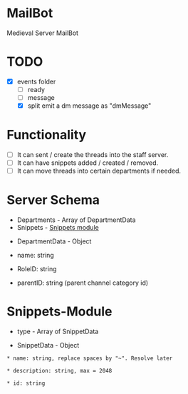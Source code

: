 # MailBot

Medieval Server MailBot

# TODO

  * [X] events folder 
    * [ ] ready
    * [ ] message
     * [X] split emit a dm message as "dmMessage"

# Functionality 
* [ ] It can sent / create the threads into the staff server.
* [ ] It can have snippets added / created / removed.
* [ ] It can move threads into certain departments if needed.

# Server Schema 

 * Departments - Array of DepartmentData
 * Snippets - [Snippets module](#Snippets-Module)

 - DepartmentData - Object
  * name: string

  * RoleID: string

  * parentID: string (parent channel category id)
 
# Snippets-Module

 - type - Array of SnippetData

  -  SnippetData - Object

    * name: string, replace spaces by "~". Resolve later

    * description: string, max = 2048

    * id: string